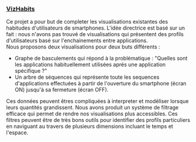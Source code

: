 
### [VizHabits](https://abardou.github.io/viz-habits/#/)

Ce projet a pour but de completer les visualisations existantes des habitudes d'utilisateurs de smartphones. L'idée directrice est basé sur un fait : nous n'avons pas trouvé de visualisations qui présentent des profils d'utilisateurs basé sur l'enchainements entre applications.  
Nous proposons deux visualisations pour deux buts différents :  
* Graphe de basculements qui répond à la problématique : "Quelles sont les applications habituellement utilisées aprés une application spécifique ?"
* Un arbre de séquences qui représente toute les sequences d'applications effectuées à partir de l'ouverture du smartphone (écran ON) jusqu'à sa fermeture (écran OFF).  

Ces données peuvent êtres compliquées à interpreter et modéliser lorsque leurs quantités grandissent. Nous avons produit un système de filtrage efficace qui permet de rendre nos visualisations plus accessibles. Ces filtres peuvent être de très bons outils pour identifier des profils particuliers en naviguant au travers de plusieurs dimensions incluant le temps et l'espace. 
